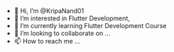 - 👋 Hi, I’m @KripaNand01
- 👀 I’m interested in Flutter Development,
- 🌱 I’m currently learning Flutter Development Course
- 💞️ I’m looking to collaborate on ...
- 📫 How to reach me ...

<!---
KripaNand01/KripaNand01 is a ✨ special ✨ repository because its `README.md` (this file) appears on your GitHub profile.
You can click the Preview link to take a look at your changes.
--->

